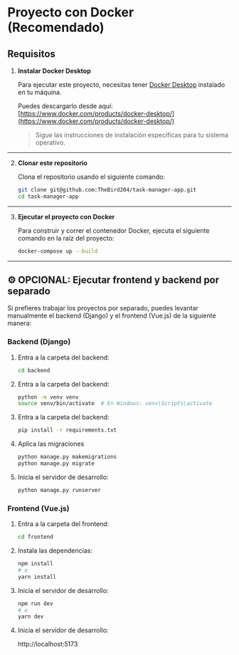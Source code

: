# Proyecto con Docker (Recomendado)

## Requisitos

1. **Instalar Docker Desktop**

   Para ejecutar este proyecto, necesitas tener [Docker Desktop](https://www.docker.com/products/docker-desktop/) instalado en tu máquina.

   Puedes descargarlo desde aquí: [https://www.docker.com/products/docker-desktop/](https://www.docker.com/products/docker-desktop/)

   > Sigue las instrucciones de instalación específicas para tu sistema operativo.

---

2. **Clonar este repositorio**

   Clona el repositorio usando el siguiente comando:

   ```bash
   git clone git@github.com:TheBird204/task-manager-app.git
   cd task-manager-app

---

3. **Ejecutar el proyecto con Docker**

   Para construir y correr el contenedor Docker, ejecuta el siguiente comando en la raíz del proyecto:

   ```bash
   docker-compose up --build

---
## ⚙️ OPCIONAL: Ejecutar frontend y backend por separado

Si prefieres trabajar los proyectos por separado, puedes levantar manualmente el backend (Django) y el frontend (Vue.js) de la siguiente manera:

### Backend (Django)

1. Entra a la carpeta del backend:

   ```bash
   cd backend

2. Entra a la carpeta del backend:

   ```bash
   python -m venv venv
   source venv/bin/activate  # En Windows: venv\Scripts\activate

3. Entra a la carpeta del backend:

   ```bash
   pip install -r requirements.txt

4. Aplica las migraciones

   ```bash
   python manage.py makemigrations
   python manage.py migrate

5. Inicia el servidor de desarrollo:

   ```bash
   python manage.py runserver

### Frontend (Vue.js)

1. Entra a la carpeta del frontend:

   ```bash
   cd frontend

2. Instala las dependencias:

   ```bash
   npm install
   # o
   yarn install

3. Inicia el servidor de desarrollo:

   ```bash
   npm run dev
   # o
   yarn dev 

4. Inicia el servidor de desarrollo:

   http://localhost:5173
